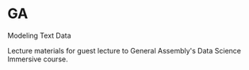 # GA
Modeling Text Data

Lecture materials for guest lecture to  General Assembly's Data Science Immersive course.
